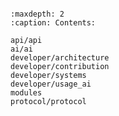 ```{include} ./README.md
```

```{toctree}
:maxdepth: 2
:caption: Contents:

api/api
ai/ai
developer/architecture
developer/contribution
developer/systems
developer/usage_ai
modules
protocol/protocol
```

